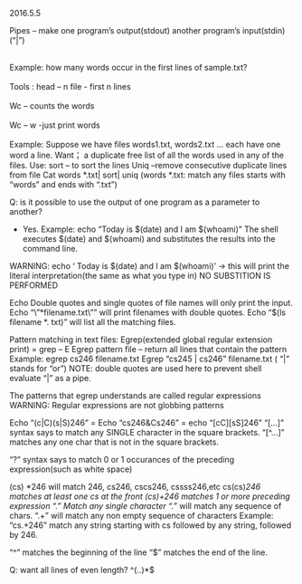 2016.5.5 </br>  

Pipes – make one program’s output(stdout) another program’s input(stdin) (“|”)  </br>  </br>  

Example: how many words occur in the first lines of sample.txt? </br>  
Tools : head – n file  - first n lines  </br>  
Wc  – counts the words </br>  
Wc – w  -just print words </br>  
Example:
 Suppose we have files words1.txt, words2.txt ... each have one word a line. 
Want； a duplicate free list of all the words used in any of the files.
Use: sort – to sort the lines
Uniq –remove consecutive duplicate lines from file
Cat words *.txt| sort| uniq (words *.txt: match any files starts with “words” and ends with “.txt”)

Q: is it possible to use the output of one program as a parameter to another?
- Yes. 
Example: echo “Today is $(date) and I am $(whoami)”
The shell executes $(date) and $(whoami) and substitutes the results into the command line.

WARNING: echo ‘ Today is $(date) and I am $(whoami)’ -> this will print the literal interpretation(the same as what you type in) NO SUBSTITION IS PERFORMED

Echo Double quotes and single quotes of file names will only print the input.
Echo “\”*filename.txt\”” will print filenames with double quotes.
Echo “$(ls filename *. txt)” will list all the matching files.

Pattern matching in text files:
Egrep(extended global regular extension print) = grep – E
Egrep pattern file – return all lines that contain the pattern
Example: egrep cs246 filename.txt
        Egrep “cs245 | cs246” filename.txt ( “|” stands for “or”)
NOTE: double quotes are used here to prevent shell evaluate “|” as a pipe.

The patterns that egrep understands are called regular expressions
WARNING: Regular expressions are not globbing patterns

Echo “(c|C)(s|S)246” = Echo “cs246&Cs246” = echo “[cC][sS]246”
“[...]” syntax says to match any SINGLE character in the square brackets.
“[^...]” matches any one char that is not in the square brackets.

“?” syntax says to match 0 or 1 occurances of the preceding expression(such as white space)

(cs) *246 will match 246, cs246, cscs246, cssss246,etc
cs(cs)*246 matches at least one cs at the front
(cs)+246 matches 1 or more preceding expression
“.” Match any single character
“.*” will match any  sequence of chars.
“.+” will match any non empty sequence of characters
Example: “cs.+246” match any string starting with cs followed by any string, followed by 246.

“^” matches the beginning of the line
“$” matches the end of the line.

Q: want all lines of even length?
^(..)*$
